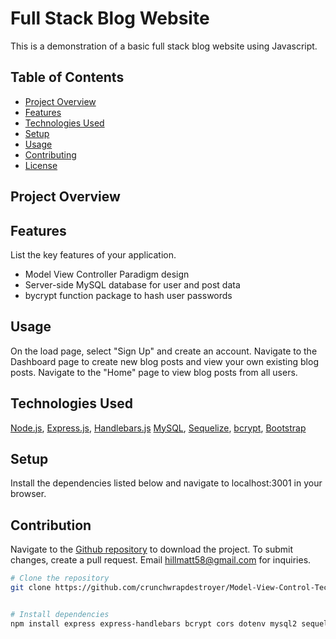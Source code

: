 # Full Stack Blog Website
This is a demonstration of a basic full stack blog website using Javascript.

## Table of Contents

- [Project Overview](#project-overview)
- [Features](#features)
- [Technologies Used](#technologies-used)
- [Setup](#setup)
- [Usage](#usage)
- [Contributing](#contributing)
- [License](#license)

## Project Overview



## Features

List the key features of your application.

- Model View Controller Paradigm design
- Server-side MySQL database for user and post data
- bycrypt function package to hash user passwords

## Usage

On the load page, select "Sign Up" and create an account. Navigate to the Dashboard page to create new blog posts and view your own existing blog posts. Navigate to the "Home" page to view blog posts from all users. 

## Technologies Used

[Node.js](https://nodejs.org/en), [Express.js](https://expressjs.com/), [Handlebars.js](https://handlebarsjs.com/) [MySQL](https://www.mysql.com/), [Sequelize](https://sequelize.org/), [bcrypt](https://www.npmjs.com/package/bcrypt), [Bootstrap](https://getbootstrap.com/)

## Setup

Install the dependencies listed below and navigate to localhost:3001 in your browser.

## Contribution

Navigate to the [Github repository](https://github.com/crunchwrapdestroyer/Model-View-Control-Tech-Blog) to download the project. To submit changes, create a pull request. Email hillmatt58@gmail.com for inquiries.

```bash
# Clone the repository
git clone https://github.com/crunchwrapdestroyer/Model-View-Control-Tech-Blog.git


# Install dependencies
npm install express express-handlebars bcrypt cors dotenv mysql2 sequelize 

